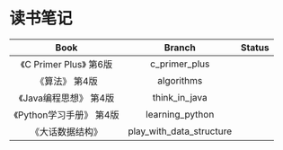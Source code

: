 # 读书笔记


| Book | Branch | Status |
| :---: | :---: | :---:|
|《C Primer Plus》 第6版 | c\_primer\_plus | |
|《算法》 第4版          | algorithms | |
|《Java编程思想》 第4版   | think\_in\_java | |
|《Python学习手册》 第4版 | learning\_python | |
|《大话数据结构》 | play\_with\_data\_structure | |